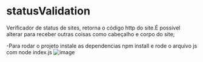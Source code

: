 # statusValidation

Verificador de status de sites, retorna o código http do site.É possivel alterar para receber outras coisas como cabeçalho e corpo do site;

-Para rodar o projeto instale as dependencias npm install e rode o arquivo js com node index.js 
![image](https://github.com/postrenan/statusValidation/assets/76953726/baa2954f-9541-4853-8241-09f31efac596)
